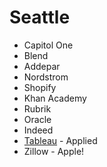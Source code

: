 # Seattle

* Capitol One
* Blend
* Addepar
* Nordstrom
* Shopify
* Khan Academy
* Rubrik
* Oracle
* Indeed
* [Tableau](https://careers.tableau.com/listing) - Applied
* Zillow - Apple!
